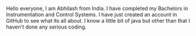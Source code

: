 Hello everyone, I am Abhilash from India. I have completed my Bachelors in Instrumentation and Control Systems.
I have just created an account in GitHub to see what its all about. I know a little bit of java but other than that
I haven't done any serious coding.
